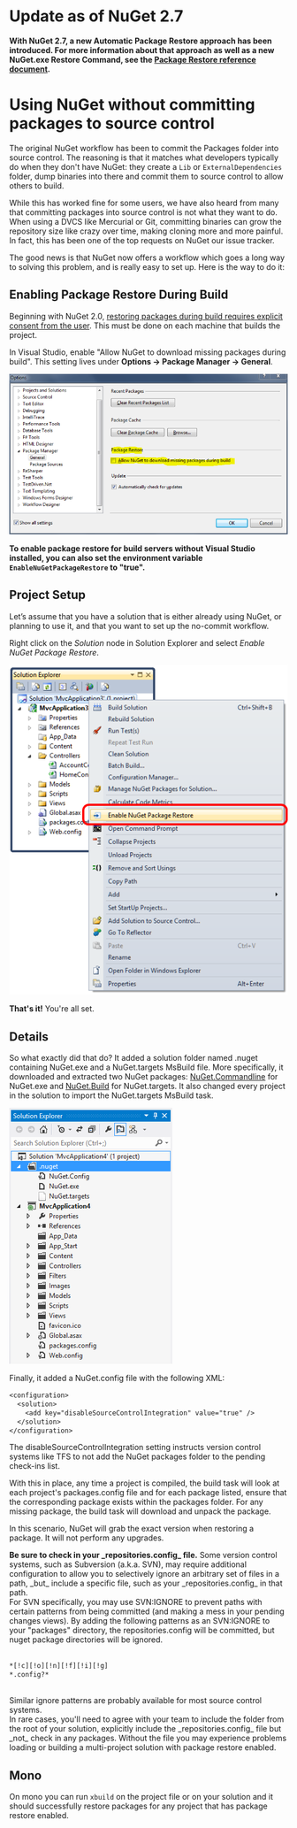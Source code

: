 ﻿# Update as of NuGet 2.7

**With NuGet 2.7, a new Automatic Package Restore approach has been introduced. For more information about
that approach as well as a new NuGet.exe Restore Command, see the [Package Restore reference document](/docs/reference/package-restore).**

# Using NuGet without committing packages to source control

The original NuGet workflow has been to commit the Packages folder into source control. The 
reasoning is that it matches what developers typically do when they don't have NuGet: they create a 
`Lib` or `ExternalDependencies` folder, dump binaries into there and commit them to source control 
to allow others to build.

While this has worked fine for some users, we have also heard from many that committing packages 
into source control is not what they want to do. When using a DVCS like Mercurial or Git, committing 
binaries can grow the repository size like crazy over time, making cloning more and more painful. In 
fact, this has been one of the top requests on NuGet our issue tracker.

The good news is that NuGet now offers a workflow which goes a long way to solving this problem, and is
really easy to set up. Here is the way to do it:

## Enabling Package Restore During Build

Beginning with NuGet 2.0, [restoring packages during build requires explicit consent from the
user](http://blog.nuget.org/20120518/package-restore-and-consent.html). This must be done on
each machine that builds the project.

In Visual Studio, enable "Allow NuGet to download missing packages during build". This setting lives
under **Options -> Package Manager -> General**.

![Allow NuGet to download missing packages setting](Images/allow-package-restore-configuration.png)

**To enable package restore for build servers without Visual Studio installed, you can also set the
environment variable `EnableNuGetPackageRestore` to "true".**

## Project Setup
Let’s assume that you have a solution that is either already using NuGet, or planning to use it, and that
you want to set up the no-commit workflow.

Right click on the _Solution_ node in Solution Explorer and select _Enable NuGet Package Restore_.

![Enable NuGet Package Restore Context Menu item](Images/enable-package-restore.png)

**That's it!** You're all set.

## Details
So what exactly did that do? It added a solution folder named .nuget containing NuGet.exe and a NuGet.targets MsBuild file. More specifically, it downloaded and extracted two NuGet packages: [NuGet.Commandline](http://nuget.org/packages/nuget.commandline) for NuGet.exe and [NuGet.Build](http://nuget.org/packages/nuget.build) for NuGet.targets. It also changed every project in the solution to import the NuGet.targets MsBuild task. 

![New Solution folder with package restore files](Images/package-restore-solution.png)

Finally, it added a NuGet.config file with the following XML:

	<configuration>
	  <solution>
	    <add key="disableSourceControlIntegration" value="true" />
	  </solution>
	</configuration>

The disableSourceControlIntegration setting instructs version control systems like TFS to not add the NuGet packages folder to the pending check-ins list.

With this in place, any time a project is compiled, the build task will look at each project's packages.config file and for each package listed, ensure that the corresponding package exists within the packages folder. For any missing package, the build task will download and unpack the package.

In this scenario, NuGet will grab the exact version when restoring a package. It will not perform any upgrades.

<p class="caution"><b>Be sure to check in your _repositories.config_ file.</b> Some version control systems, 
such as Subversion (a.k.a. SVN), may require additional configuration to allow you to selectively ignore an arbitrary set of files in a path, _but_ include a specific file, such as your _repositories.config_ in that path.
<br/>
For SVN specifically, you may use SVN:IGNORE to prevent paths with certain patterns from being committed (and making a mess in your pending changes views).
By adding the following patterns as an SVN:IGNORE to your "packages" directory, the repositories.config will be committed, but nuget package directories will be ignored.
<br/>
<pre><code>
*[!c][!o][!n][!f][!i][!g]
*.config?*
</code></pre>
<br/>
Similar ignore patterns are probably available for most source control systems.
<br/>
In rare cases, you'll need to agree with your team to include the folder from the root of your solution, explicitly include the _repositories.config_ file but _not_ check in any packages. Without 
the file you may experience problems loading or building a multi-project solution with package restore enabled.
</p>

## Mono
On mono you can run `xbuild` on the project file or on your solution and it should successfully 
restore packages for any project that has package restore enabled.
